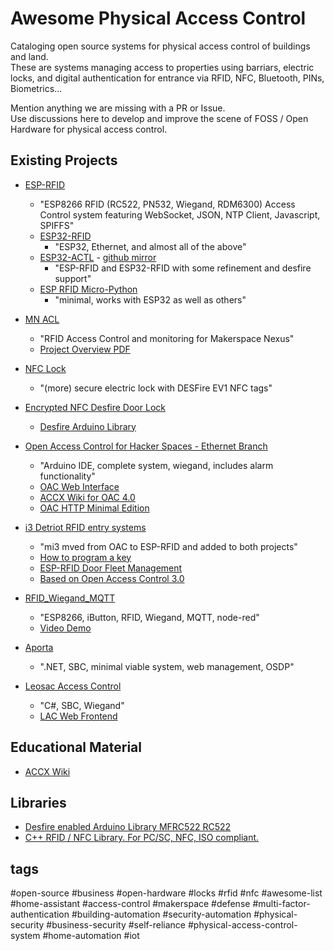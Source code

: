 # Awesome Physical Access Control

Cataloging open source systems for physical access control of buildings and land.  
These are systems managing access to properties using barriars, electric locks, and digital authentication for entrance via RFID, NFC, Bluetooth, PINs, Biometrics...  

Mention anything we are missing with a PR or Issue.  
Use discussions here to develop and improve the scene of FOSS / Open Hardware for physical access control.  

 ## Existing Projects

- [ESP-RFID](https://github.com/esprfid/esp-rfid)
  - "ESP8266 RFID (RC522, PN532, Wiegand, RDM6300) Access Control system featuring WebSocket, JSON, NTP Client, Javascript, SPIFFS"
  - [ESP32-RFID](https://github.com/pvtex/esp32-rfid)
    - "ESP32, Ethernet, and almost all of the above"
  - [ESP32-ACTL](https://codeberg.org/tctlrd/esp32-actl) - [github mirror](https://github.com/tctlrd/esp32-actl)
    - "ESP-RFID and ESP32-RFID with some refinement and desfire support"
  - [ESP RFID Micro-Python](https://github.com/esprfid/esp-rfid-py)
    - "minimal, works with ESP32 as well as others"

- [MN ACL](https://github.com/BobGlicksman/MN_ACL)
  - "RFID Access Control and monitoring for Makerspace Nexus"
  - [Project Overview PDF](https://github.com/BobGlicksman/MN_ACL/blob/master/Documents/RFID_ACS_Overview_Document.pdf)

- [NFC Lock](https://github.com/rambo/nfc_lock)
  - "(more) secure electric lock with DESFire EV1 NFC tags"

- [Encrypted NFC Desfire Door Lock](https://www.codeproject.com/articles/1096861/diy-electronic-rfid-door-lock-with-battery-backup)
  - [Desfire Arduino Library](https://github.com/rambo/elmue_desfire_rfid)

 - [Open Access Control for Hacker Spaces - Ethernet Branch](https://github.com/heatsynclabs/Open_Access_Control_Ethernet)
   - "Arduino IDE, complete system, wiegand, includes alarm functionality"
   - [OAC Web Interface](https://github.com/heatsynclabs/Open-Source-Access-Control-Web-Interface)
   - [ACCX Wiki for OAC 4.0](https://www.accxproducts.com/wiki/index.php?title=Open_Access_4.0)
   - [OAC HTTP Minimal Edition](https://github.com/zyphlar/open-access-control-minimal-http)

- [i3 Detriot RFID entry systems](https://www.i3detroit.org/wi/index.php?title=RFID_entry_system)
  - "mi3 mved from OAC to ESP-RFID and added to both projects" 
  - [How to program a key](https://www.i3detroit.org/wiki/HOWTO_Program_a_key)
  - [ESP-RFID Door Fleet Management](https://github.com/i3detroit/door-management)
  - [Based on Open Access Control 3.0](https://github.com/abzman/RFID-entry-system)

- [RFID_Wiegand_MQTT](https://github.com/nygma2004/RFID_Wiegand_MQTT)
   -  "ESP8266, iButton, RFID, Wiegand, MQTT, node-red"
   -  [Video Demo](https://www.youtube.com/watch?v=ft3YiPXy4ck)

 - [Aporta](https://github.com/bytedreamer/Aporta)
   - ".NET, SBC, minimal viable system, web management, OSDP"

- [Leosac Access Control](https://github.com/leosac/access-control)
  - "C#, SBC, Wiegand"
  - [LAC Web Frontend](https://github.com/leosac/access-control-web)


## Educational Material

- [ACCX Wiki](https://www.accxproducts.com/wiki)

## Libraries

- [Desfire enabled Arduino Library MFRC522 RC522](https://github.com/JPG-Consulting/rfid-desfire)
- [C++ RFID / NFC Library. For PC/SC, NFC, ISO compliant.](https://github.com/liblogicalaccess/liblogicalaccess)

## tags

#open-source #business #open-hardware #locks #rfid #nfc #awesome-list #home-assistant #access-control #makerspace #defense #multi-factor-authentication #building-automation #security-automation #physical-security #business-security #self-reliance #physical-access-control-system #home-automation #iot